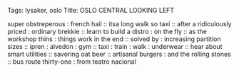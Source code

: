 Tags: lysaker, oslo
Title: OSLO CENTRAL LOOKING LEFT
  
super obstreperous : french hail :: itsa long walk so taxi :: after a ridiculously priced : ordinary brekkie :: learn to build a distro : on the fly :: as the workshop thins : things work in the end :: solved by : increasing partition sizes :: ipren : alvedon : gym ::  taxi : train : walk : underwear :: hear about smart utilities ::  savoring oat beer :: artisanal burgers : and the rolling stones :: bus route thirty-one : from teatro nacional